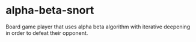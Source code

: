 # alpha-beta-snort

Board game player that uses alpha beta algorithm with iterative deepening in order to defeat their opponent.
